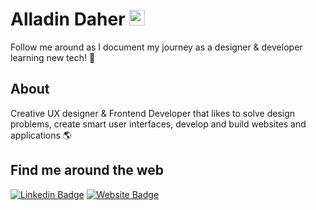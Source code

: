 # Alladin Daher <img src="https://media.giphy.com/media/hvRJCLFzcasrR4ia7z/giphy.gif" width="25px"> 

Follow me around as I document my journey as a designer & developer learning new tech! 🚀&nbsp;

## About 
Creative UX designer & Frontend Developer that likes to solve design problems, create smart user interfaces, develop and build websites and applications 🌎&nbsp;


## Find me around the web
[![Linkedin Badge](https://img.shields.io/badge/-LinkedIn-0e76a8?style=flat-square&logo=Linkedin&logoColor=white)](https://linkedin.com/in/alladin-daher-404a92117) 
[![Website Badge](https://img.shields.io/badge/Website-3b5998?style=flat-square&logo=google-chrome&logoColor=white)](https://alladindaher.se/) 
